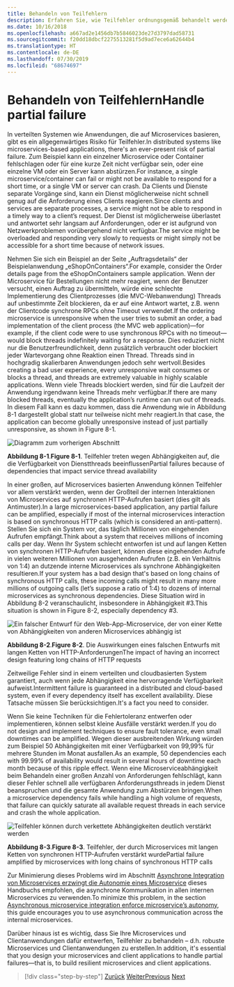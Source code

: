 ```yaml
---
title: Behandeln von Teilfehlern
description: Erfahren Sie, wie Teilfehler ordnungsgemäß behandelt werden. Ein Microservice ist möglicherweise nicht voll funktionsfähig, kann aber möglicherweise noch weitere nützliche Aufgaben ausführen.
ms.date: 10/16/2018
ms.openlocfilehash: a667ad2e1456db7b5846023de27d3797dad58731
ms.sourcegitcommit: f20dd18dbcf2275513281f5d9ad7ece6a62644b4
ms.translationtype: HT
ms.contentlocale: de-DE
ms.lasthandoff: 07/30/2019
ms.locfileid: "68674697"
---
```

# <a name="handle-partial-failure"></a><span data-ttu-id="7f0e8-104">Behandeln von Teilfehlern</span><span class="sxs-lookup"><span data-stu-id="7f0e8-104">Handle partial failure</span></span>

<span data-ttu-id="7f0e8-105">In verteilten Systemen wie Anwendungen, die auf Microservices basieren, gibt es ein allgegenwärtiges Risiko für Teilfehler.</span><span class="sxs-lookup"><span data-stu-id="7f0e8-105">In distributed systems like microservices-based applications, there's an ever-present risk of partial failure.</span></span> <span data-ttu-id="7f0e8-106">Zum Beispiel kann ein einzelner Microservice oder Container fehlschlagen oder für eine kurze Zeit nicht verfügbar sein, oder eine einzelne VM oder ein Server kann abstürzen.</span><span class="sxs-lookup"><span data-stu-id="7f0e8-106">For instance, a single microservice/container can fail or might not be available to respond for a short time, or a single VM or server can crash.</span></span> <span data-ttu-id="7f0e8-107">Da Clients und Dienste separate Vorgänge sind, kann ein Dienst möglicherweise nicht schnell genug auf die Anforderung eines Clients reagieren.</span><span class="sxs-lookup"><span data-stu-id="7f0e8-107">Since clients and services are separate processes, a service might not be able to respond in a timely way to a client’s request.</span></span> <span data-ttu-id="7f0e8-108">Der Dienst ist möglicherweise überlastet und antwortet sehr langsam auf Anforderungen, oder er ist aufgrund von Netzwerkproblemen vorübergehend nicht verfügbar.</span><span class="sxs-lookup"><span data-stu-id="7f0e8-108">The service might be overloaded and responding very slowly to requests or might simply not be accessible for a short time because of network issues.</span></span>

<span data-ttu-id="7f0e8-109">Nehmen Sie sich ein Beispiel an der Seite „Auftragsdetails“ der Beispielanwendung „eShopOnContainers“.</span><span class="sxs-lookup"><span data-stu-id="7f0e8-109">For example, consider the Order details page from the eShopOnContainers sample application.</span></span> <span data-ttu-id="7f0e8-110">Wenn der Microservice für Bestellungen nicht mehr reagiert, wenn der Benutzer versucht, einen Auftrag zu übermitteln, würde eine schlechte Implementierung des Clientprozesses (die MVC-Webanwendung) Threads auf unbestimmte Zeit blockieren, da er auf eine Antwort wartet, z.B. wenn der Clientcode synchrone RPCs ohne Timeout verwendet.</span><span class="sxs-lookup"><span data-stu-id="7f0e8-110">If the ordering microservice is unresponsive when the user tries to submit an order, a bad implementation of the client process (the MVC web application)—for example, if the client code were to use synchronous RPCs with no timeout—would block threads indefinitely waiting for a response.</span></span> <span data-ttu-id="7f0e8-111">Dies reduziert nicht nur die Benutzerfreundlichkeit, denn zusätzlich verbraucht oder blockiert jeder Wartevorgang ohne Reaktion einen Thread. Threads sind in hochgradig skalierbaren Anwendungen jedoch sehr wertvoll.</span><span class="sxs-lookup"><span data-stu-id="7f0e8-111">Besides creating a bad user experience, every unresponsive wait consumes or blocks a thread, and threads are extremely valuable in highly scalable applications.</span></span> <span data-ttu-id="7f0e8-112">Wenn viele Threads blockiert werden, sind für die Laufzeit der Anwendung irgendwann keine Threads mehr verfügbar.</span><span class="sxs-lookup"><span data-stu-id="7f0e8-112">If there are many blocked threads, eventually the application’s runtime can run out of threads.</span></span> <span data-ttu-id="7f0e8-113">In diesem Fall kann es dazu kommen, dass die Anwendung wie in Abbildung 8-1 dargestellt global statt nur teilweise nicht mehr reagiert.</span><span class="sxs-lookup"><span data-stu-id="7f0e8-113">In that case, the application can become globally unresponsive instead of just partially unresponsive, as shown in Figure 8-1.</span></span>

![Diagramm zum vorherigen Abschnitt](./media/image1.png)

<span data-ttu-id="7f0e8-115">**Abbildung 8-1**.</span><span class="sxs-lookup"><span data-stu-id="7f0e8-115">**Figure 8-1**.</span></span> <span data-ttu-id="7f0e8-116">Teilfehler treten wegen Abhängigkeiten auf, die die Verfügbarkeit von Dienstthreads beeinflussen</span><span class="sxs-lookup"><span data-stu-id="7f0e8-116">Partial failures because of dependencies that impact service thread availability</span></span>

<span data-ttu-id="7f0e8-117">In einer großen, auf Microservices basierten Anwendung können Teilfehler vor allem verstärkt werden, wenn der Großteil der internen Interaktionen von Microservices auf synchronen HTTP-Aufrufen basiert (dies gilt als Antimuster).</span><span class="sxs-lookup"><span data-stu-id="7f0e8-117">In a large microservices-based application, any partial failure can be amplified, especially if most of the internal microservices interaction is based on synchronous HTTP calls (which is considered an anti-pattern).</span></span> <span data-ttu-id="7f0e8-118">Stellen Sie sich ein System vor, das täglich Millionen von eingehenden Aufrufen empfängt.</span><span class="sxs-lookup"><span data-stu-id="7f0e8-118">Think about a system that receives millions of incoming calls per day.</span></span> <span data-ttu-id="7f0e8-119">Wenn Ihr System schlecht entworfen ist und auf langen Ketten von synchronen HTTP-Aufrufen basiert, können diese eingehenden Aufrufe in vielen weiteren Millionen von ausgehenden Aufrufen (z.B. ein Verhältnis von 1:4) an dutzende interne Microservices als synchrone Abhängigkeiten resultieren.</span><span class="sxs-lookup"><span data-stu-id="7f0e8-119">If your system has a bad design that's based on long chains of synchronous HTTP calls, these incoming calls might result in many more millions of outgoing calls (let’s suppose a ratio of 1:4) to dozens of internal microservices as synchronous dependencies.</span></span> <span data-ttu-id="7f0e8-120">Diese Situation wird in Abbildung 8-2 veranschaulicht, insbesondere in Abhängigkeit \#3.</span><span class="sxs-lookup"><span data-stu-id="7f0e8-120">This situation is shown in Figure 8-2, especially dependency \#3.</span></span>

![Ein falscher Entwurf für den Web-App-Microservice, der von einer Kette von Abhängigkeiten von anderen Microservices abhängig ist](./media/image2.png)

<span data-ttu-id="7f0e8-122">**Abbildung 8-2**.</span><span class="sxs-lookup"><span data-stu-id="7f0e8-122">**Figure 8-2**.</span></span> <span data-ttu-id="7f0e8-123">Die Auswirkungen eines falschen Entwurfs mit langen Ketten von HTTP-Anforderungen</span><span class="sxs-lookup"><span data-stu-id="7f0e8-123">The impact of having an incorrect design featuring long chains of HTTP requests</span></span>

<span data-ttu-id="7f0e8-124">Zeitweilige Fehler sind in einem verteilten und cloudbasierten System garantiert, auch wenn jede Abhängigkeit eine hervorragende Verfügbarkeit aufweist.</span><span class="sxs-lookup"><span data-stu-id="7f0e8-124">Intermittent failure is guaranteed in a distributed and cloud-based system, even if every dependency itself has excellent availability.</span></span> <span data-ttu-id="7f0e8-125">Diese Tatsache müssen Sie berücksichtigen.</span><span class="sxs-lookup"><span data-stu-id="7f0e8-125">It's a fact you need to consider.</span></span>

<span data-ttu-id="7f0e8-126">Wenn Sie keine Techniken für die Fehlertoleranz entwerfen oder implementieren, können selbst kleine Ausfälle verstärkt werden.</span><span class="sxs-lookup"><span data-stu-id="7f0e8-126">If you do not design and implement techniques to ensure fault tolerance, even small downtimes can be amplified.</span></span> <span data-ttu-id="7f0e8-127">Wegen dieser ausbreitenden Wirkung würden zum Beispiel 50 Abhängigkeiten mit einer Verfügbarkeit von 99,99% für mehrere Stunden im Monat ausfallen.</span><span class="sxs-lookup"><span data-stu-id="7f0e8-127">As an example, 50 dependencies each with 99.99% of availability would result in several hours of downtime each month because of this ripple effect.</span></span> <span data-ttu-id="7f0e8-128">Wenn eine Microserviceabhängigkeit beim Behandeln einer großen Anzahl von Anforderungen fehlschlägt, kann dieser Fehler schnell alle verfügbaren Anforderungsthreads in jedem Dienst beanspruchen und die gesamte Anwendung zum Abstürzen bringen.</span><span class="sxs-lookup"><span data-stu-id="7f0e8-128">When a microservice dependency fails while handling a high volume of requests, that failure can quickly saturate all available request threads in each service and crash the whole application.</span></span>

![Teilfehler können durch verkettete Abhängigkeiten deutlich verstärkt werden](./media/image3.png)

<span data-ttu-id="7f0e8-130">**Abbildung 8-3**.</span><span class="sxs-lookup"><span data-stu-id="7f0e8-130">**Figure 8-3**.</span></span> <span data-ttu-id="7f0e8-131">Teilfehler, der durch Microservices mit langen Ketten von synchronen HTTP-Aufrufen verstärkt wurde</span><span class="sxs-lookup"><span data-stu-id="7f0e8-131">Partial failure amplified by microservices with long chains of synchronous HTTP calls</span></span>

<span data-ttu-id="7f0e8-132">Zur Minimierung dieses Problems wird im Abschnitt [Asynchrone Integration von Microservices erzwingt die Autonomie eines Microservice](../architect-microservice-container-applications/communication-in-microservice-architecture.md#asynchronous-microservice-integration-enforces-microservices-autonomy) dieses Handbuchs empfohlen, die asynchrone Kommunikation in allen internen Microservices zu verwenden.</span><span class="sxs-lookup"><span data-stu-id="7f0e8-132">To minimize this problem, in the section [Asynchronous microservice integration enforce microservice’s autonomy](../architect-microservice-container-applications/communication-in-microservice-architecture.md#asynchronous-microservice-integration-enforces-microservices-autonomy), this guide encourages you to use asynchronous communication across the internal microservices.</span></span>

<span data-ttu-id="7f0e8-133">Darüber hinaus ist es wichtig, dass Sie Ihre Microservices und Clientanwendungen dafür entwerfen, Teilfehler zu behandeln – d.h. robuste Microservices und Clientanwendungen zu erstellen.</span><span class="sxs-lookup"><span data-stu-id="7f0e8-133">In addition, it's essential that you design your microservices and client applications to handle partial failures—that is, to build resilient microservices and client applications.</span></span>

>[!div class="step-by-step"]
><span data-ttu-id="7f0e8-134">[Zurück](index.md)
>[Weiter](partial-failure-strategies.md)</span><span class="sxs-lookup"><span data-stu-id="7f0e8-134">[Previous](index.md)
[Next](partial-failure-strategies.md)</span></span>
